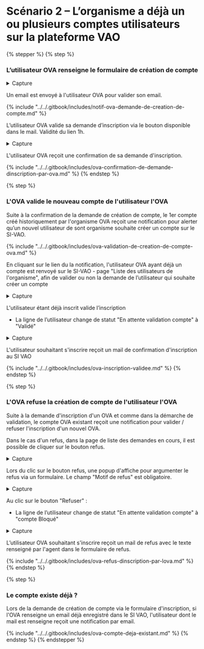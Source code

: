 # Scénario 2 – L’organisme a déjà un ou plusieurs comptes utilisateurs sur la plateforme VAO



{% stepper %}
{% step %}
### L’utilisateur OVA renseigne le formulaire de création de compte

<details>

<summary>Capture</summary>

<figure><img src="../../.gitbook/assets/image (5).png" alt=""><figcaption></figcaption></figure>

</details>

Un email est envoyé à l'utilisateur OVA pour valider son email.&#x20;

{% include "../../.gitbook/includes/notif-ova-demande-de-creation-de-compte.md" %}

L’utilisateur OVA valide sa demande d’inscription via le bouton disponible dans le mail. Validité du lien 1h.

<details>

<summary>Capture</summary>

<figure><img src="../../.gitbook/assets/image (1).png" alt=""><figcaption></figcaption></figure>

</details>

L'utilisateur OVA reçoit une confirmation de sa demande d'inscription.

{% include "../../.gitbook/includes/ova-confirmation-de-demande-dinscription-par-ova.md" %}
{% endstep %}

{% step %}
### L'OVA valide le nouveau compte de l'utilisateur l'OVA

Suite à la confirmation de la demande de création de compte, le 1er compte créé historiquement par l'organisme OVA reçoit une notification pour alerter qu’un nouvel utilisateur de sont organisme souhaite créer un compte sur le SI-VAO.

{% include "../../.gitbook/includes/ova-validation-de-creation-de-compte-ova.md" %}

En cliquant sur le lien du la notification, l'utilisateur OVA ayant déjà un compte est renvoyé sur le SI-VAO - page "Liste des utilisateurs de l'organisme", afin de valider ou non la demande de l’utilisateur qui souhaite créer un compte

<details>

<summary>Capture</summary>

<figure><img src="../../.gitbook/assets/Capture d’écran 2025-06-26 à 16.14.06.png" alt=""><figcaption></figcaption></figure>

</details>

L'utilisateur étant déjà inscrit valide l’inscription

* La ligne de l’utilisateur change de statut "En attente validation compte" à "Validé"

<details>

<summary>Capture</summary>

<figure><img src="../../.gitbook/assets/Capture d’écran 2025-06-26 à 16.16.17.png" alt=""><figcaption></figcaption></figure>

</details>

L'utilisateur souhaitant s'inscrire reçoit un mail de confirmation d'inscription au SI VAO

{% include "../../.gitbook/includes/ova-inscription-validee.md" %}
{% endstep %}

{% step %}
### L'OVA refuse la création de compte de l'utilisateur l'OVA

Suite à la demande d'inscription d'un OVA et comme dans la démarche de validation, le compte OVA existant reçoit une notification pour valider / refuser l'inscription d'un nouvel OVA.

Dans le cas d'un refus, dans la page de liste des demandes en cours, il est possible de cliquer sur le bouton refus.

<details>

<summary>Capture</summary>

<figure><img src="../../.gitbook/assets/Capture d’écran 2025-06-26 à 16.36.19.png" alt=""><figcaption></figcaption></figure>

</details>

Lors du clic sur le bouton refus, une popup d'affiche pour argumenter le refus via un formulaire. Le champ "Motif de refus" est obligatoire.

<details>

<summary>Capture</summary>

<figure><img src="../../.gitbook/assets/Capture d’écran 2025-06-26 à 16.37.59.png" alt=""><figcaption></figcaption></figure>

</details>

Au clic sur le bouton "Refuser" :

* La ligne de l’utilisateur change de statut "En attente validation compte" à "compte Bloqué"

<details>

<summary>Capture</summary>

<figure><img src="../../.gitbook/assets/Capture d’écran 2025-06-26 à 16.40.49.png" alt=""><figcaption></figcaption></figure>

</details>

L’utilisateur OVA souhaitant s'inscrire reçoit un mail de refus avec le texte renseigné par l'agent dans le formulaire de refus.

{% include "../../.gitbook/includes/ova-refus-dinscription-par-lova.md" %}
{% endstep %}

{% step %}
### Le compte existe déjà ?

Lors de la demande de création de compte via le formulaire d'inscription, si l'OVA renseigne un email déjà enregistré dans le SI VAO, l'utilisateur dont le mail est renseigne reçoit une notification par email.

{% include "../../.gitbook/includes/ova-compte-deja-existant.md" %}
{% endstep %}
{% endstepper %}

